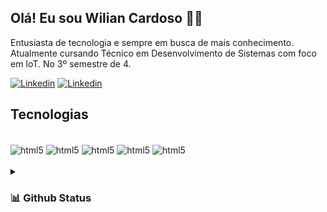 ## Olá! Eu sou Wilian Cardoso 🖐🏾
Entusiasta de tecnologia e sempre em busca de mais conhecimento. Atualmente cursando Técnico em Desenvolvimento de Sistemas com foco em IoT. No 3º semestre de 4.

[![Linkedin](https://img.shields.io/badge/LinkedIn-0077B5?style=for-the-badge&logo=linkedin&logoColor=white)]()
[![Linkedin](https://img.shields.io/badge/Instagram-E4405F?style=for-the-badge&logo=instagram&logoColor=white)](https://www.instagram.com/pretin.w1l/)

## Tecnologias

<div style="display: inline_block"><br/>
    <img align="center" alt="html5" src="https://img.shields.io/badge/HTML5-E34F26?style=for-the-badge&logo=html5&logoColor=white"/>
    <img align="center" alt="html5" src="https://img.shields.io/badge/CSS3-1572B6?style=for-the-badge&logo=css3&logoColor=white "/>
    <img align="center" alt="html5" src="https://img.shields.io/badge/JavaScript-F7DF1E?style=for-the-badge&logo=javascript&logoColor=black"/>
    <img align="center" alt="html5" src="https://img.shields.io/badge/Java-ED8B00?style=for-the-badge&logo=openjdk&logoColor=white"/>
    <img align="center" alt="html5" src="https://img.shields.io/badge/MySQL-00000F?style=for-the-badge&logo=mysql&      logoColor=white"/>
</div><br/>

<details>
  <summary><h3>📊 Github Status</h3></summary>
  
  <a href="#">![Github stats](https://github-readme-stats.vercel.app/api?username=WilianCardoso&theme=blueberry&count_private=true&hide_border=true&line_height=20)</a>
  <a href="#">![Top Langs](https://github-readme-stats.vercel.app/api/top-langs/?username=WilianCardoso&layout=compact&theme=blueberry&count_private=true&hide_border=true)</a>
</details>


